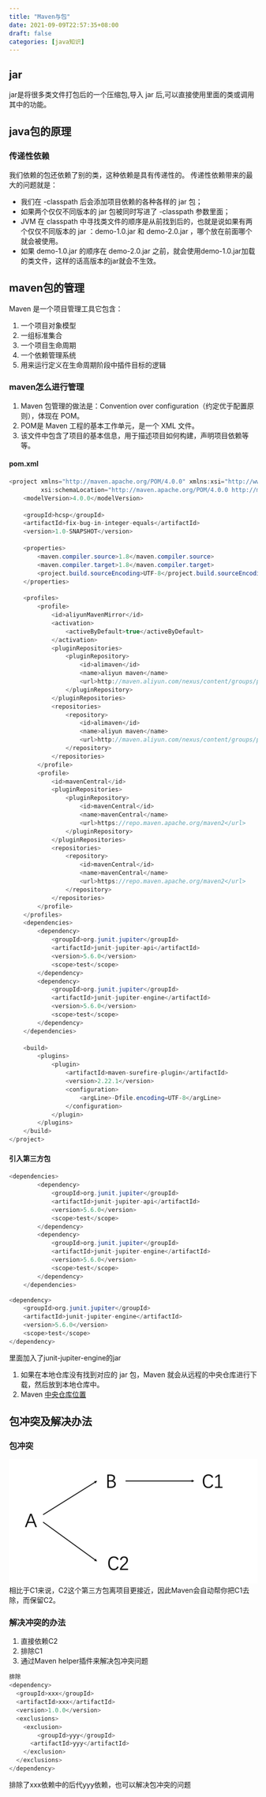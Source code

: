```yaml
---
title: "Maven与包"
date: 2021-09-09T22:57:35+08:00
draft: false
categories: [java知识]
---
```

## jar
jar是将很多类文件打包后的一个压缩包,导入 jar 后,可以直接使用里面的类或调用其中的功能。
## java包的原理
### 传递性依赖
我们依赖的包还依赖了别的类，这种依赖是具有传递性的。
传递性依赖带来的最大的问题就是：
* 我们在 -classpath 后会添加项目依赖的各种各样的 jar 包；
* 如果两个仅仅不同版本的 jar 包被同时写进了 -classpath 参数里面；
* JVM 在 classpath 中寻找类文件的顺序是从前找到后的，也就是说如果有两个仅仅不同版本的 jar ：demo-1.0.jar 和 demo-2.0.jar ，哪个放在前面哪个就会被使用。
* 如果 demo-1.0.jar 的顺序在 demo-2.0.jar 之前，就会使用demo-1.0.jar加载的类文件，这样的话高版本的jar就会不生效。
## maven包的管理
Maven 是一个项目管理工具它包含：
1. 一个项目对象模型
2. 一组标准集合 
3. 一个项目生命周期 
4. 一个依赖管理系统
5. 用来运行定义在生命周期阶段中插件目标的逻辑
### maven怎么进行管理
1. Maven 包管理的做法是：Convention over configuration（约定优于配置原则），体现在 POM。 
2. POM是 Maven 工程的基本工作单元，是一个 XML 文件。 
3. 该文件中包含了项目的基本信息，用于描述项目如何构建，声明项目依赖等等。

#### pom.xml

```java
<project xmlns="http://maven.apache.org/POM/4.0.0" xmlns:xsi="http://www.w3.org/2001/XMLSchema-instance"
         xsi:schemaLocation="http://maven.apache.org/POM/4.0.0 http://maven.apache.org/xsd/maven-4.0.0.xsd">
    <modelVersion>4.0.0</modelVersion>

    <groupId>hcsp</groupId>
    <artifactId>fix-bug-in-integer-equals</artifactId>
    <version>1.0-SNAPSHOT</version>

    <properties>
        <maven.compiler.source>1.8</maven.compiler.source>
        <maven.compiler.target>1.8</maven.compiler.target>
        <project.build.sourceEncoding>UTF-8</project.build.sourceEncoding>
    </properties>

    <profiles>
        <profile>
            <id>aliyunMavenMirror</id>
            <activation>
                <activeByDefault>true</activeByDefault>
            </activation>
            <pluginRepositories>
                <pluginRepository>
                    <id>alimaven</id>
                    <name>aliyun maven</name>
                    <url>http://maven.aliyun.com/nexus/content/groups/public/</url>
                </pluginRepository>
            </pluginRepositories>
            <repositories>
                <repository>
                    <id>alimaven</id>
                    <name>aliyun maven</name>
                    <url>http://maven.aliyun.com/nexus/content/groups/public/</url>
                </repository>
            </repositories>
        </profile>
        <profile>
            <id>mavenCentral</id>
            <pluginRepositories>
                <pluginRepository>
                    <id>mavenCentral</id>
                    <name>mavenCentral</name>
                    <url>https://repo.maven.apache.org/maven2</url>
                </pluginRepository>
            </pluginRepositories>
            <repositories>
                <repository>
                    <id>mavenCentral</id>
                    <name>mavenCentral</name>
                    <url>https://repo.maven.apache.org/maven2</url>
                </repository>
            </repositories>
        </profile>
    </profiles>
    <dependencies>
        <dependency>
            <groupId>org.junit.jupiter</groupId>
            <artifactId>junit-jupiter-api</artifactId>
            <version>5.6.0</version>
            <scope>test</scope>
        </dependency>
        <dependency>
            <groupId>org.junit.jupiter</groupId>
            <artifactId>junit-jupiter-engine</artifactId>
            <version>5.6.0</version>
            <scope>test</scope>
        </dependency>
    </dependencies>

    <build>
        <plugins>
            <plugin>
                <artifactId>maven-surefire-plugin</artifactId>
                <version>2.22.1</version>
                <configuration>
                    <argLine>-Dfile.encoding=UTF-8</argLine>
                </configuration>
            </plugin>
        </plugins>
    </build>
</project>
```
#### 引入第三方包
```java
<dependencies>
        <dependency>
            <groupId>org.junit.jupiter</groupId>
            <artifactId>junit-jupiter-api</artifactId>
            <version>5.6.0</version>
            <scope>test</scope>
        </dependency>
        <dependency>
            <groupId>org.junit.jupiter</groupId>
            <artifactId>junit-jupiter-engine</artifactId>
            <version>5.6.0</version>
            <scope>test</scope>
        </dependency>
    </dependencies>
```

```java
<dependency>
    <groupId>org.junit.jupiter</groupId>
    <artifactId>junit-jupiter-engine</artifactId>
    <version>5.6.0</version>
    <scope>test</scope>
</dependency>
```
里面加入了junit-jupiter-engine的jar
1. 如果在本地仓库没有找到对应的 jar 包，Maven 就会从远程的中央仓库进行下载，然后放到本地仓库中。 
2. Maven [中央仓库位置](https://repo1.maven.org/maven2/)
## 包冲突及解决办法
### 包冲突
![包冲突示意图](/img/maven与包/包冲突示意图.png)<br>
相比于C1来说，C2这个第三方包离项目更接近，因此Maven会自动帮你把C1去除，而保留C2。
### 解决冲突的办法
1. 直接依赖C2
2. 排除C1
3. 通过Maven helper插件来解决包冲突问题
```java
排除
<dependency>
  <groupId>xxx</groupId>
  <artifactId>xxx</artifactId>
  <version>1.0.0</version>
  <exclusions>
    <exclusion>
        <groupId>yyy</groupId>
      <artifactId>yyy</artifactId>
    </exclusion>
  </exclusions>
</dependency>
```
排除了xxx依赖中的后代yyy依赖，也可以解决包冲突的问题


